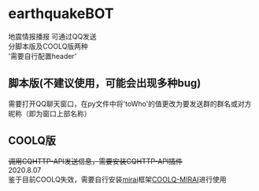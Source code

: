 # earthquakeBOT  
地震情报播报 可通过QQ发送  
分脚本版及COOLQ版两种  
'需要自行配置header'
## 脚本版(不建议使用，可能会出现多种bug)  
需要打开QQ聊天窗口，在py文件中将'toWho'的值更改为要发送群的群名或对方昵称（即为窗口上部名称）  
## COOLQ版
~~调用CQHTTP-API发送信息，需要安装CQHTTP-API插件~~  
2020.8.07  
鉴于目前COOLQ失效，需要自行安装[mirai](https://github.com/yyuueexxiinngg/cqhttp-mirai)框架[COOLQ-MIRAI](https://github.com/yyuueexxiinngg/cqhttp-mirai)进行使用

